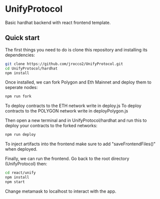 # UnifyProtocol

Basic hardhat backend with react frontend template. 
## Quick start

The first things you need to do is clone this repository and installing its
dependencies:

```sh
git clone https://github.com/jrocco2/UnifyProtocol.git
cd UnifyProtocol/hardhat
npm install
```

Once installed, we can fork Polygon and Eth Mainnet and deploy them to seperate nodes:

```sh
npm run fork
```

To deploy contracts to the ETH network write in deploy.js
To deploy contracts to the POLYGON network write in deployPolygon.js

Then open a new terminal and in UnifyProtocol/hardhat and run this to
deploy your contracts to the forked networks:

```sh
npm run deploy
```

To inject artifacts into the frontend make sure to add "saveFrontendFiles()" when deployed.

Finally, we can run the frontend. Go back to the root directory (UnifyProtocol) then:

```sh
cd react/unify
npm install
npm start
```

Change metamask to localhost to interact with the app.
